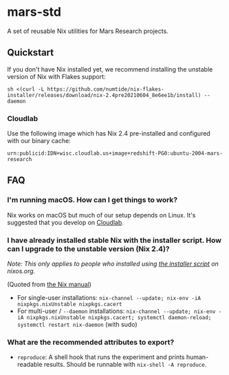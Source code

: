 # mars-std

A set of reusable Nix utilities for Mars Research projects.

## Quickstart

If you don't have Nix installed yet, we recommend installing the unstable version of Nix with Flakes support:

```
sh <(curl -L https://github.com/numtide/nix-flakes-installer/releases/download/nix-2.4pre20210604_8e6ee1b/install) --daemon
```

### Cloudlab

Use the following image which has Nix 2.4 pre-installed and configured with our binary cache:

```
urn:publicid:IDN+wisc.cloudlab.us+image+redshift-PG0:ubuntu-2004-mars-research
```

## FAQ

### I'm running macOS. How can I get things to work?

Nix works on macOS but much of our setup depends on Linux.
It's suggested that you develop on [Cloudlab](https://www.cloudlab.us).

### I have already installed stable Nix with the installer script. How can I upgrade to the unstable version (Nix 2.4)?

*Note: This only applies to people who installed using [the installer script](https://nixos.org/download.html) on nixos.org.* 

(Quoted from [the Nix manual](https://nixos.org/manual/nix/unstable/installation/upgrading.html))

- For single-user installations: `nix-channel --update; nix-env -iA nixpkgs.nixUnstable nixpkgs.cacert`
- For multi-user / `--daemon` installations: `nix-channel --update; nix-env -iA nixpkgs.nixUnstable nixpkgs.cacert; systemctl daemon-reload; systemctl restart nix-daemon` (with sudo)

### What are the recommended attributes to export?

- `reproduce`: A shell hook that runs the experiment and prints human-readable results. Should be runnable with `nix-shell -A reproduce`.
